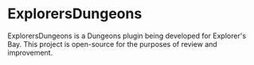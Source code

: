 # ExplorersDungeons

ExplorersDungeons is a Dungeons plugin being developed for Explorer's Bay.
This project is open-source for the purposes of review and improvement.
